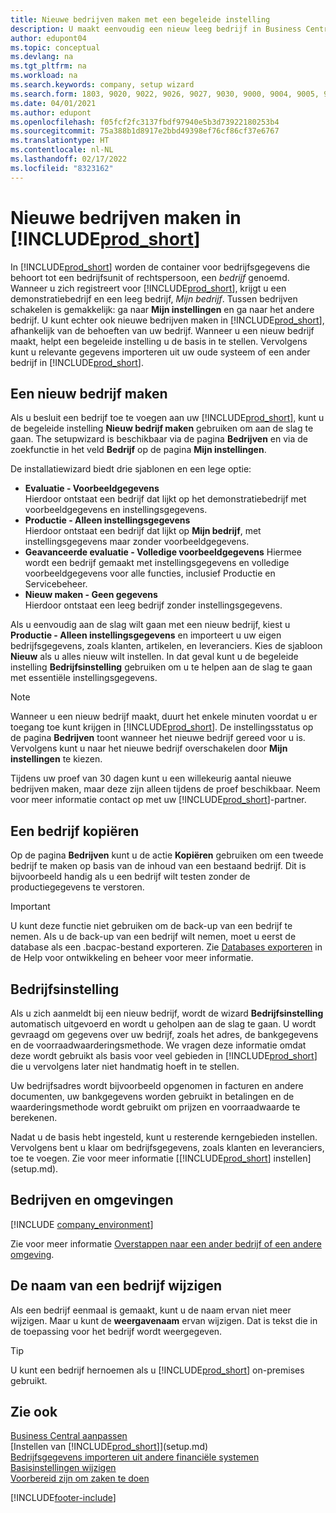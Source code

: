 ```yaml
---
title: Nieuwe bedrijven maken met een begeleide instelling
description: U maakt eenvoudig een nieuw leeg bedrijf in Business Central. Een begeleide instelling helpt u door de stappen en u kunt uw bestaande bedrijfsgegevens importeren.
author: edupont04
ms.topic: conceptual
ms.devlang: na
ms.tgt_pltfrm: na
ms.workload: na
ms.search.keywords: company, setup wizard
ms.search.form: 1803, 9020, 9022, 9026, 9027, 9030, 9000, 9004, 9005, 9018, 9006, 9007, 9010, 9016, 9017
ms.date: 04/01/2021
ms.author: edupont
ms.openlocfilehash: f05fcf2fc3137fbdf97940e5b3d73922180253b4
ms.sourcegitcommit: 75a388b1d8917e2bbd49398ef76cf86cf37e6767
ms.translationtype: HT
ms.contentlocale: nl-NL
ms.lasthandoff: 02/17/2022
ms.locfileid: "8323162"
---
```

# <a name="creating-new-companies-in-prod_short"></a>Nieuwe bedrijven maken in [!INCLUDE[prod_short](includes/prod_short.md)]

In [!INCLUDE[prod_short](includes/prod_short.md)] worden de container voor bedrijfsgegevens die behoort tot een bedrijfsunit of rechtspersoon, een *bedrijf* genoemd. Wanneer u zich registreert voor [!INCLUDE[prod_short](includes/prod_short.md)], krijgt u een demonstratiebedrijf en een leeg bedrijf, *Mijn bedrijf*. Tussen bedrijven schakelen is gemakkelijk: ga naar **Mijn instellingen** en ga naar het andere bedrijf. U kunt echter ook nieuwe bedrijven maken in [!INCLUDE[prod_short](includes/prod_short.md)], afhankelijk van de behoeften van uw bedrijf. Wanneer u een nieuw bedrijf maakt, helpt een begeleide instelling u de basis in te stellen. Vervolgens kunt u relevante gegevens importeren uit uw oude systeem of een ander bedrijf in [!INCLUDE[prod_short](includes/prod_short.md)].  

## <a name="creating-a-new-company"></a>Een nieuw bedrijf maken

Als u besluit een bedrijf toe te voegen aan uw [!INCLUDE[prod_short](includes/prod_short.md)], kunt u de begeleide instelling **Nieuw bedrijf maken** gebruiken om aan de slag te gaan. The setupwizard is beschikbaar via de pagina **Bedrijven** en via de zoekfunctie in het veld **Bedrijf** op de pagina **Mijn instellingen**.  

De installatiewizard biedt drie sjablonen en een lege optie:

- **Evaluatie - Voorbeeldgegevens**  
    Hierdoor ontstaat een bedrijf dat lijkt op het demonstratiebedrijf met voorbeeldgegevens en instellingsgegevens.  
- **Productie - Alleen instellingsgegevens**  
    Hierdoor ontstaat een bedrijf dat lijkt op **Mijn bedrijf**, met instellingsgegevens maar zonder voorbeeldgegevens.
- **Geavanceerde evaluatie - Volledige voorbeeldgegevens** Hiermee wordt een bedrijf gemaakt met instellingsgegevens en volledige voorbeeldgegevens voor alle functies, inclusief Productie en Servicebeheer.
- **Nieuw maken - Geen gegevens**  
    Hierdoor ontstaat een leeg bedrijf zonder instellingsgegevens.  

Als u eenvoudig aan de slag wilt gaan met een nieuw bedrijf, kiest u **Productie - Alleen instellingsgegevens** en importeert u uw eigen bedrijfsgegevens, zoals klanten, artikelen, en leveranciers. Kies de sjabloon **Nieuw** als u alles nieuw wilt instellen. In dat geval kunt u de begeleide instelling **Bedrijfsinstelling** gebruiken om u te helpen aan de slag te gaan met essentiële instellingsgegevens.  

> [!NOTE]  
> Wanneer u een nieuw bedrijf maakt, duurt het enkele minuten voordat u er toegang toe kunt krijgen in [!INCLUDE[prod_short](includes/prod_short.md)]. De instellingsstatus op de pagina **Bedrijven** toont wanneer het nieuwe bedrijf gereed voor u is. Vervolgens kunt u naar het nieuwe bedrijf overschakelen door **Mijn instellingen** te kiezen.  

Tijdens uw proef van 30 dagen kunt u een willekeurig aantal nieuwe bedrijven maken, maar deze zijn alleen tijdens de proef beschikbaar. Neem voor meer informatie contact op met uw [!INCLUDE[prod_short](includes/prod_short.md)]-partner.  

## <a name="copying-a-company"></a>Een bedrijf kopiëren

Op de pagina **Bedrijven** kunt u de actie **Kopiëren** gebruiken om een tweede bedrijf te maken op basis van de inhoud van een bestaand bedrijf. Dit is bijvoorbeeld handig als u een bedrijf wilt testen zonder de productiegegevens te verstoren.

> [!Important]
> U kunt deze functie niet gebruiken om de back-up van een bedrijf te nemen. Als u de back-up van een bedrijf wilt nemen, moet u eerst de database als een .bacpac-bestand exporteren. Zie [Databases exporteren](/dynamics365/business-central/dev-itpro/administration/tenant-admin-center-database-export) in de Help voor ontwikkeling en beheer voor meer informatie.

## <a name="company-setup"></a>Bedrijfsinstelling

Als u zich aanmeldt bij een nieuw bedrijf, wordt de wizard **Bedrijfsinstelling** automatisch uitgevoerd en wordt u geholpen aan de slag te gaan. U wordt gevraagd om gegevens over uw bedrijf, zoals het adres, de bankgegevens en de voorraadwaarderingsmethode. We vragen deze informatie omdat deze wordt gebruikt als basis voor veel gebieden in [!INCLUDE[prod_short](includes/prod_short.md)] die u vervolgens later niet handmatig hoeft in te stellen.  

Uw bedrijfsadres wordt bijvoorbeeld opgenomen in facturen en andere documenten, uw bankgegevens worden gebruikt in betalingen en de waarderingsmethode wordt gebruikt om prijzen en voorraadwaarde te berekenen.  

Nadat u de basis hebt ingesteld, kunt u resterende kerngebieden instellen. Vervolgens bent u klaar om bedrijfsgegevens, zoals klanten en leveranciers, toe te voegen. Zie voor meer informatie [[!INCLUDE[prod_short](includes/prod_short.md)] instellen](setup.md).  

## <a name="companies-and-environments"></a>Bedrijven en omgevingen

[!INCLUDE [company_environment](includes/company_environment.md)]

Zie voor meer informatie [Overstappen naar een ander bedrijf of een andere omgeving](ui-organization-switch.md). 

## <a name="changing-a-companys-name"></a>De naam van een bedrijf wijzigen

Als een bedrijf eenmaal is gemaakt, kunt u de naam ervan niet meer wijzigen. Maar u kunt de **weergavenaam** ervan wijzigen. Dat is tekst die in de toepassing voor het bedrijf wordt weergegeven.  

> [!TIP]
> U kunt een bedrijf hernoemen als u [!INCLUDE[prod_short](includes/prod_short.md)] on-premises gebruikt.

## <a name="see-also"></a>Zie ook

[Business Central aanpassen](ui-customizing-overview.md)  
[Instellen van [!INCLUDE[prod_short](includes/prod_short.md)]](setup.md)  
[Bedrijfsgegevens importeren uit andere financiële systemen](across-import-data-configuration-packages.md)  
[Basisinstellingen wijzigen](ui-change-basic-settings.md)  
[Voorbereid zijn om zaken te doen](ui-get-ready-business.md)  


[!INCLUDE[footer-include](includes/footer-banner.md)]